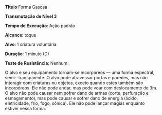 **Titulo**:Forma Gasosa

**Transmutação de Nível 3**

**Tempo de Execução**: Ação padrão

**Alcance**: toque

**Alvo**: 1 criatura voluntária

**Duração**: 1 minuto (D)

**Teste de Resistência**: Nenhum.

O alvo e seu equipamento tornam-se incorpóreos — uma forma espectral, semi--transparente. O alvo pode atravessar portas e paredes, mas não interagir com criaturas ou objetos, exceto quando estes também são 
incorpóreos. Ele não pode andar, mas pode voar com deslocamento de 3m. O alvo não pode causar nem sofrer dano de armas (corte, perfuração e esmagamento), mas pode causar e sofrer dano de energia (ácido, eletricidade, frio, fogo, sônica). 
Ele não pode lançar magias enquanto estiver nessa forma.
